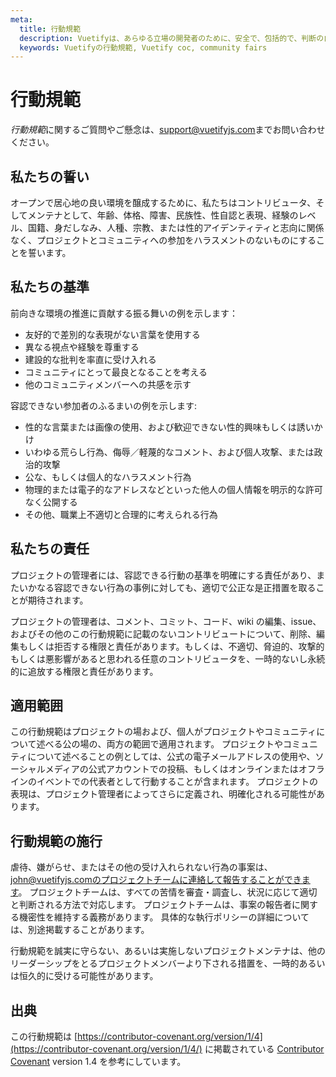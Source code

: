 ```yaml
---
meta:
  title: 行動規範
  description: Vuetifyは、あらゆる立場の開発者のために、安全で、包括的で、判断の自由なコミュニティを提供します!
  keywords: Vuetifyの行動規範, Vuetify coc, community fairs
---
```


# 行動規範

*行動規範*に関するご質問やご懸念は、[support@vuetifyjs.com](mailto:support@vuetifyjs.com)までお問い合わせください。

<entry-ad />

## 私たちの誓い

オープンで居心地の良い環境を醸成するために、私たちはコントリビュータ、そしてメンテナとして、年齢、体格、障害、民族性、性自認と表現、経験のレベル、国籍、身だしなみ、人種、宗教、または性的アイデンティティと志向に関係なく、プロジェクトとコミュニティへの参加をハラスメントのないものにすることを誓います。

## 私たちの基準

前向きな環境の推進に貢献する振る舞いの例を示します：

- 友好的で差別的な表現がない言葉を使用する
- 異なる視点や経験を尊重する
- 建設的な批判を率直に受け入れる
- コミュニティにとって最良となることを考える
- 他のコミュニティメンバーへの共感を示す

容認できない参加者のふるまいの例を示します:

- 性的な言葉または画像の使用、および歓迎できない性的興味もしくは誘いかけ
- いわゆる荒らし行為、侮辱／軽蔑的なコメント、および個人攻撃、または政治的攻撃
- 公な、もしくは個人的なハラスメント行為
- 物理的または電子的なアドレスなどといった他人の個人情報を明示的な許可なく公開する
- その他、職業上不適切と合理的に考えられる行為

## 私たちの責任

プロジェクトの管理者には、容認できる行動の基準を明確にする責任があり、またいかなる容認できない行為の事例に対しても、適切で公正な是正措置を取ることが期待されます。

プロジェクトの管理者は、コメント、コミット、コード、wiki の編集、issue、およびその他のこの行動規範に記載のないコントリビュートについて、削除、編集もしくは拒否する権限と責任があります。もしくは、不適切、脅迫的、攻撃的もしくは悪影響があると思われる任意のコントリビュータを、一時的ないし永続的に追放する権限と責任があります。

## 適用範囲

この行動規範はプロジェクトの場および、個人がプロジェクトやコミュニティについて述べる公の場の、両方の範囲で適用されます。 プロジェクトやコミュニティについて述べることの例としては、公式の電子メールアドレスの使用や、ソーシャルメディアの公式アカウントでの投稿、もしくはオンラインまたはオフラインのイベントでの代表者として行動することが含まれます。 プロジェクトの表現は、プロジェクト管理者によってさらに定義され、明確化される可能性があります。

## 行動規範の施行

虐待、嫌がらせ、またはその他の受け入れられない行為の事案は、john@vuetifyjs.comのプロジェクトチームに連絡して報告することができます。 プロジェクトチームは、すべての苦情を審査・調査し、状況に応じて適切と判断される方法で対応します。 プロジェクトチームは、事案の報告者に関する機密性を維持する義務があります。 具体的な執行ポリシーの詳細については、別途掲載することがあります。

行動規範を誠実に守らない、あるいは実施しないプロジェクトメンテナは、他のリーダーシップをとるプロジェクトメンバーより下される措置を、一時的あるいは恒久的に受ける可能性があります。

## 出典

この行動規範は [https://contributor-covenant.org/version/1/4](https://contributor-covenant.org/version/1/4/) に掲載されている [Contributor Covenant](https://contributor-covenant.org) version 1.4 を参考にしています。
